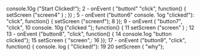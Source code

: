 console.10g ("Start Clicked!");
2 - onEvent ( "buttonl"
"click", function() {
setScreen ("screen4" ) ;
}) ;
5 - onEvent ("button6"
console. 1og "clicked!"):
"click", function() {
setScreen ("screenf");
8
});
9 - onEvent ( "button7",
"click",
10
console. 10g ("clicked
");
function() {
11
setScreen ("screen" ) ;
12
13 - onEvent ("button8", "click", function() {
14
console.1og "button clicked");
15
setScreen ( "screen",:
16
});
17 - onEvent ("button9", "click", function() {
console. log ( "Clicked!"):
19
20
setScreen ( "why");
